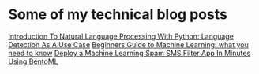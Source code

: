 # Some of my technical blog posts

[Introduction To Natural Language Processing With Python: Language Detection As A Use Case](https://dev.to/cyber_holics/introduction-to-natural-language-processing-with-python-language-detection-as-a-use-case-4iao)
[Beginners Guide to Machine Learning: what you need to know](https://dev.to/cyber_holics/beginners-guide-to-machine-learning-what-you-need-to-know-2h8p)
[Deploy a Machine Learning Spam SMS Filter App In Minutes Using BentoML](https://dev.to/cyber_holics/deploy-a-machine-learning-spam-sms-filter-app-in-minutes-using-bentoml-k14)

